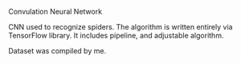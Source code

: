 Convulation Neural Network 

CNN used to recognize spiders. The algorithm is written entirely via TensorFlow library. It includes pipeline, and adjustable algorithm. 

Dataset was compiled by me. 
